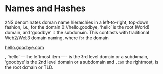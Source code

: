 # Names and Hashes

zNS denominates domain name hierarchies in a left-to-right, top-down fashion, i.e., for the domain 0://hello.goodbye, ‘hello’ is the root (World) domain, and ‘goodbye’ is the subdomain. This contrasts with traditional Web2/Web3 domain naming, where for the domain

[hello.goodbye.com](http://hello.goodbye.com/)

, ‘hello’ — the leftmost item —- is the 3rd level domain or a subdomain, ‘goodbye’ is the 2nd level domain or a subdomain and `.com` the rightmost, is the root domain or TLD.
